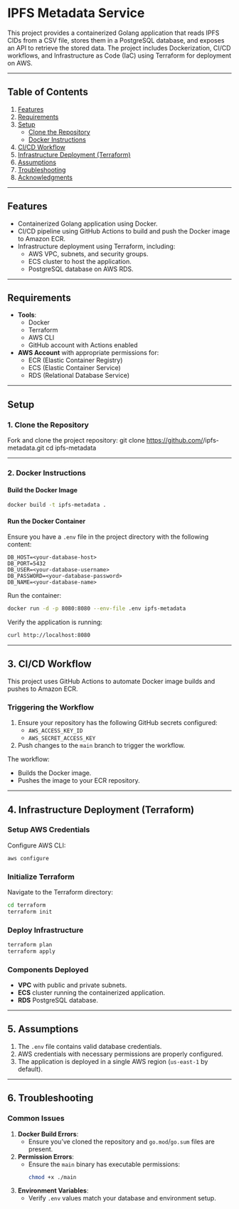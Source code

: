 
# **IPFS Metadata Service**

This project provides a containerized Golang application that reads IPFS CIDs from a CSV file, stores them in a PostgreSQL database, and exposes an API to retrieve the stored data. The project includes Dockerization, CI/CD workflows, and Infrastructure as Code (IaC) using Terraform for deployment on AWS.

---

## **Table of Contents**
1. [Features](#features)
2. [Requirements](#requirements)
3. [Setup](#setup)
   - [Clone the Repository](#clone-the-repository)
   - [Docker Instructions](#docker-instructions)
4. [CI/CD Workflow](#ci/cd-workflow)
5. [Infrastructure Deployment (Terraform)](#infrastructure-deployment-terraform)
6. [Assumptions](#assumptions)
7. [Troubleshooting](#troubleshooting)
8. [Acknowledgments](#acknowledgments)

---

## **Features**
- Containerized Golang application using Docker.
- CI/CD pipeline using GitHub Actions to build and push the Docker image to Amazon ECR.
- Infrastructure deployment using Terraform, including:
  - AWS VPC, subnets, and security groups.
  - ECS cluster to host the application.
  - PostgreSQL database on AWS RDS.

---

## **Requirements**
- **Tools**:
  - Docker
  - Terraform
  - AWS CLI
  - GitHub account with Actions enabled
- **AWS Account** with appropriate permissions for:
  - ECR (Elastic Container Registry)
  - ECS (Elastic Container Service)
  - RDS (Relational Database Service)

---

## **Setup**

### **1. Clone the Repository**
Fork and clone the project repository:
git clone https://github.com/<your-github-username>/ipfs-metadata.git
cd ipfs-metadata


---

### **2. Docker Instructions**

#### **Build the Docker Image**
```bash
docker build -t ipfs-metadata .
```

#### **Run the Docker Container**
Ensure you have a `.env` file in the project directory with the following content:
```plaintext
DB_HOST=<your-database-host>
DB_PORT=5432
DB_USER=<your-database-username>
DB_PASSWORD=<your-database-password>
DB_NAME=<your-database-name>
```

Run the container:
```bash
docker run -d -p 8080:8080 --env-file .env ipfs-metadata
```

Verify the application is running:
```bash
curl http://localhost:8080
```

---

## **3. CI/CD Workflow**

This project uses GitHub Actions to automate Docker image builds and pushes to Amazon ECR.

### **Triggering the Workflow**
1. Ensure your repository has the following GitHub secrets configured:
   - `AWS_ACCESS_KEY_ID`
   - `AWS_SECRET_ACCESS_KEY`
2. Push changes to the `main` branch to trigger the workflow.

The workflow:
- Builds the Docker image.
- Pushes the image to your ECR repository.

---

## **4. Infrastructure Deployment (Terraform)**

### **Setup AWS Credentials**
Configure AWS CLI:
```bash
aws configure
```

### **Initialize Terraform**
Navigate to the Terraform directory:
```bash
cd terraform
terraform init
```

### **Deploy Infrastructure**
```bash
terraform plan
terraform apply
```

### **Components Deployed**
- **VPC** with public and private subnets.
- **ECS** cluster running the containerized application.
- **RDS** PostgreSQL database.

---

## **5. Assumptions**
1. The `.env` file contains valid database credentials.
2. AWS credentials with necessary permissions are properly configured.
3. The application is deployed in a single AWS region (`us-east-1` by default).

---

## **6. Troubleshooting**

### **Common Issues**
1. **Docker Build Errors**:
   - Ensure you’ve cloned the repository and `go.mod`/`go.sum` files are present.
2. **Permission Errors**:
   - Ensure the `main` binary has executable permissions:
     ```bash
     chmod +x ./main
     ```
3. **Environment Variables**:
   - Verify `.env` values match your database and environment setup.